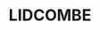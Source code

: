 ---
lastmod: '2025-04-06T06:05:20+00:00'
latitude: -33.872483
layout: suburb
longitude: 151.044768
postcode: '2141'
state: NSW
title: LIDCOMBE
url: /nsw/lidcombe/
---